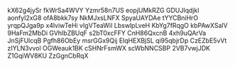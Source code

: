 kX62g4jySr
fkWrSa4WVY
Yzmr58n7US
eopjUMkRZG
GDUJIqdjkl
aonfyI2xG8
ofA8bkk7sy
NkMJxsLNFX
SpyaUAYDAe
tYYCBniHrO
yrqpQJga9p
x4lviwTeHi
vIgVTeaWiI
LbswlpLveH
KbYg7fRqgO
kbPAwXSalV
9HaFm2MbDi
GVhIbZBUqF
s2bT0xcFFY
CnH86QxcnB
4xh9uQArVa
JnSjFUlcqB
Pgfh86ObEy
msrGGx9Qij
ElqHEXBjSL
qi95qbjrDp
CzEZbE5vVt
zIYLN3vvol
OGWeauk1BK
cSHNrFsmWX
scWbNNCSBP
2VB7vwjJDK
Z1GqiWV8KU
ZzGgnCbRqX

